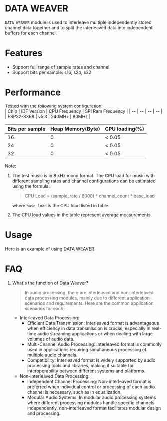 # DATA WEAVER

`DATA WEAVER` module is used to interleave multiple independently stored channel data together and to split the interleaved data into independent buffers for each channel.

# Features

- Support full range of sample rates and channel
- Support bits per sample: s16, s24, s32

# Performance

Tested with the following system configuration:<br>
|      Chip      | IDF Version  | CPU Frequency | SPI Ram Frequency |
|       --       |     --       |  --           |     --            |  
|   ESP32-S3R8   |    v5.3      | 240MHz        |   80MHz           |

| Bits per sample| Heap Memory(Byte) | CPU loading(%) |
|       --       |  --               |     --         |
|       16       |  0                |    < 0.05      |
|       24       |  0                |    < 0.05      |
|       32       |  0                |    < 0.05      |

Note:
1) The test music is in 8 kHz mono format. The CPU load for music with different sampling rates and channel configurations can be estimated using the formula:
   >CPU Load = (sample_rate / 8000) * channel_count * base_load<br>

   where `base_load` is the CPU load listed in table.
2) The CPU load values in the table represent average measurements.

# Usage

Here is an example of using [DATA WEAVER](../test_app/main/test_data_weaver.c)

# FAQ

1) What's the function of Data Weaver?
   >In audio processing, there are interleaved and non-interleaved data processing modules, mainly due to different application scenarios and requirements. Here are the common application scenarios for each:
   - Interleaved Data Processing:
     - Efficient Data Transmission: Interleaved format is advantageous when efficiency in data transmission is crucial, especially in real-time audio streaming applications or when dealing with large volumes of audio data.
     - Multi-Channel Audio Processing: Interleaved format is commonly used in applications requiring simultaneous processing of multiple audio channels.
     - Compatibility: Interleaved format is widely supported by audio processing tools and libraries, making it suitable for interoperability between different systems and platforms.
   - Non-interleaved Data Processing:
     - Independent Channel Processing: Non-interleaved format is preferred when individual control or processing of each audio channel is necessary, such as in equalization.
     - Modular Audio Systems: In modular audio processing systems where different processing modules handle specific channels independently, non-interleaved format facilitates modular design and processing.

